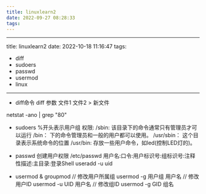 ```yaml
---
title: linuxlearn2
date: 2022-09-27 08:28:33
tags:
---
```

---
title: linuxlearn2
date: 2022-10-18 11:16:47
tags:
- diff
- sudoers
- passwd
- usermod
- linux
---
* diff命令
diff 参数 文件1 文件2 > 新文件

netstat -ano | grep "80" 

* sudoers
%开头表示用户组
权限:
/sbin:
该目录下的命令通常只有管理员才可以运行
/bin：
下的命令管理员和一般的用户都可以使用。
/usr/sbin：
这个目录表示系统命令的位置
/usr/bin:
存放一些用户命令，如led(控制LED灯的)。

* passwd
创建用户权限
/etc/passwd
用户名:口令:用户标识号:组标识号:注释性描述:主目录:登录Shell
useradd -u uid

* usermod & groupmod
// 修改用户所属组
usermod -g 用户组 用户名
// 修改用户ID
usermod -u UID 用户名
// 修改组ID
usermod -g GID 组名